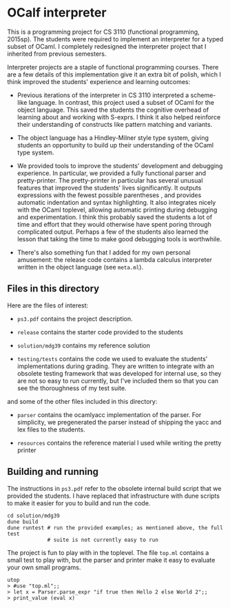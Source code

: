 OCalf interpreter
=================

This is a programming project for CS 3110 (functional programming, 2015sp).
The students were required to implement an interpreter for a typed subset of
OCaml.  I completely redesigned the interpreter project that I inherited from
previous semesters.

Interpreter projects are a staple of functional programming courses.  There are
a few details of this implementation give it an extra bit of polish, which I
think improved the students' experience and learning outcomes:

* Previous iterations of the interpreter in CS 3110 interpreted a scheme-like
  language.  In contrast, this project used a subset of OCaml for the object
  language.  This saved the students the cognitive overhead of learning about
  and working with S-exprs.  I think it also helped reinforce their
  understanding of constructs like pattern matching and variants.

* The object language has a Hindley-Milner style type system, giving students an
  opportunity to build up their understanding of the OCaml type system.

* We provided tools to improve the students' development and debugging
  experience.  In particular, we provided a fully functional parser and
  pretty-printer.  The pretty-printer in particular has several unusual
  features that improved the students' lives significantly.  It outputs
  expressions with the fewest possible parentheses , and provides automatic
  indentation and syntax highlighting.  It also integrates nicely with the
  OCaml toplevel, allowing automatic printing during debugging and
  experimentation.  I think this probably saved the students a lot of time and
  effort that they would otherwise have spent poring through complicated
  output.  Perhaps a few of the students also learned the lesson that taking
  the time to make good debugging tools is worthwhile.

* There's also something fun that I added for my own personal amusement: the
  release code contains a lambda calculus interpreter written in the object
  language (see `meta.ml`).

Files in this directory
-----------------------

Here are the files of interest:

* `ps3.pdf` contains the project description.

* `release` contains the starter code provided to the students

* `solution/mdg39` contains my reference solution

* `testing/tests` contains the code we used to evaluate the students'
  implementations during grading.  They are written to integrate with an
  obsolete testing framework that was developed for internal use, so they are
  not so easy to run currently, but I've included them so that you can see the
  thoroughness of my test suite.


and some of the other files included in this directory:

 * `parser` contains the ocamlyacc implementation of the parser.  For
   simplicity, we pregenerated the parser instead of shipping the yacc and lex
   files to the students.

* `resources` contains the reference material I used while writing the pretty
  printer


Building and running
--------------------

The instructions in `ps3.pdf` refer to the obsolete internal build script that
we provided the students.  I have replaced that infrastructure with dune
scripts to make it easier for you to build and run the code.

    cd solution/mdg39
    dune build
    dune runtest # run the provided examples; as mentioned above, the full test
                 # suite is not currently easy to run

The project is fun to play with in the toplevel.  The file `top.ml` contains a
small test to play with, but the parser and printer make it easy to evaluate
your own small programs.

    utop
    > #use "top.ml";;
    > let x = Parser.parse_expr "if true then Hello 2 else World 2";;
    > print_value (eval x)

